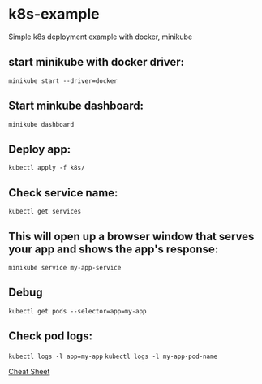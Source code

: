 # k8s-example
Simple k8s deployment example with docker, minikube

## start minikube with docker driver:
`minikube start --driver=docker`

## Start minkube dashboard:
`minikube dashboard`

## Deploy app:
`kubectl apply -f k8s/`

## Check service name: 
`kubectl get services`

## This will open up a browser window that serves your app and shows the app's response:
`minikube service my-app-service`

## Debug
`kubectl get pods --selector=app=my-app`

## Check pod logs:
`kubectl logs -l app=my-app`
`kubectl logs -l my-app-pod-name`


[Cheat Sheet](https://kubernetes.io/docs/reference/kubectl/cheatsheet/)


